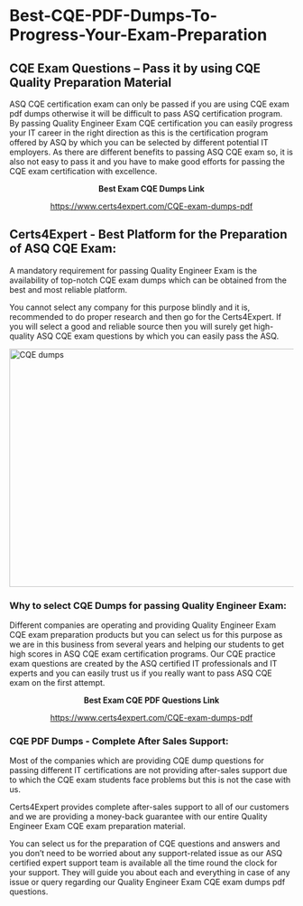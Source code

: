 # Best-CQE-PDF-Dumps-To-Progress-Your-Exam-Preparation
<h2><strong>CQE Exam Questions &ndash; Pass it by using CQE Quality Preparation Material</strong></h2>
<p>ASQ CQE certification exam can only be passed if you are using CQE exam pdf dumps otherwise it will be difficult to pass ASQ certification program. By passing Quality Engineer Exam CQE certification you can easily progress your IT career in the right direction as this is the certification program offered by ASQ by which you can be selected by different potential IT employers. As there are different benefits to passing ASQ CQE exam so, it is also not easy to pass it and you have to make good efforts for passing the CQE exam certification with excellence.</p>
<p style="text-align: center;"><strong>Best Exam CQE Dumps Link</strong></p>
<p style="text-align: center;"><a href="exam%20link">https://www.certs4expert.com/CQE-exam-dumps-pdf</a></p>
<h2><strong>Certs4Expert - Best Platform for the Preparation of ASQ CQE Exam:&nbsp; </strong></h2>
<p>A mandatory requirement for passing Quality Engineer Exam is the availability of top-notch CQE exam dumps which can be obtained from the best and most reliable platform.</p>
<p>You cannot select any company for this purpose blindly and it is, recommended to do proper research and then go for the Certs4Expert. If you will select a good and reliable source then you will surely get high-quality ASQ CQE exam questions by which you can easily pass the ASQ.</p>
<p><img style="display: block; margin-left: auto; margin-right: auto;" src="https://i.imgur.com/cCy1yN2.png" alt="CQE dumps" width="750" height="422" /></p>
<h3><strong>Why to select CQE Dumps for passing Quality Engineer Exam:</strong></h3>
<p>Different companies are operating and providing Quality Engineer Exam CQE exam preparation products but you can select us for this purpose as we are in this business from several years and helping our students to get high scores in ASQ CQE exam certification programs. Our CQE practice exam questions are created by the ASQ certified IT professionals and IT experts and you can easily trust us if you really want to pass ASQ CQE exam on the first attempt.</p>
<p style="text-align: center;"><strong>Best Exam CQE PDF Questions Link</strong></p>
<p style="text-align: center;"><a href="exam%20link">https://www.certs4expert.com/CQE-exam-dumps-pdf</a></p>
<h3><strong>CQE PDF Dumps - Complete After Sales Support:</strong></h3>
<p>Most of the companies which are providing CQE dump questions for passing different IT certifications are not providing after-sales support due to which the CQE exam students face problems but this is not the case with us.</p>
<p>Certs4Expert provides complete after-sales support to all of our customers and we are providing a money-back guarantee with our entire Quality Engineer Exam CQE exam preparation material.</p>
<p>You can select us for the preparation of CQE questions and answers and you don&rsquo;t need to be worried about any support-related issue as our ASQ certified expert support team is available all the time round the clock for your support. They will guide you about each and everything in case of any issue or query regarding our Quality Engineer Exam CQE exam dumps pdf questions.</p>
